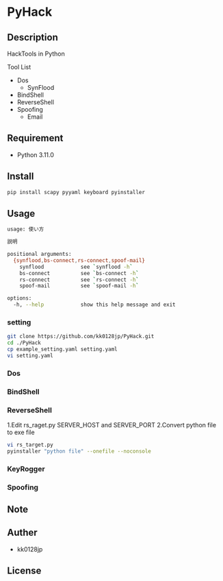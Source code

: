# PyHack

## Description

HackTools in Python

Tool List

- Dos
  - SynFlood
- BindShell
- ReverseShell
- Spoofing
  - Email
  
## Requirement

- Python 3.11.0

## Install

``` bash
pip install scapy pyyaml keyboard pyinstaller
```

## Usage

``` bash
usage: 使い方

説明

positional arguments:
  {synflood,bs-connect,rs-connect,spoof-mail}
    synflood            see `synflood -h`
    bs-connect          see `bs-connect -h`
    rs-connect          see `rs-connect -h`
    spoof-mail          see `spoof-mail -h`

options:
  -h, --help            show this help message and exit
```

### setting

``` bash
git clone https://github.com/kk0128jp/PyHack.git
cd ./PyHack
cp example_setting.yaml setting.yaml
vi setting.yaml
```

### Dos

### BindShell

### ReverseShell

1.Edit rs_raget.py SERVER_HOST and SERVER_PORT
2.Convert python file to exe file

``` bash
vi rs_target.py
pyinstaller "python file" --onefile --noconsole
```

### KeyRogger

### Spoofing

## Note

## Auther

- kk0128jp

## License
